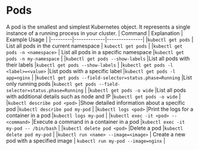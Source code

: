 # Pods

A pod is the smallest and simplest Kubernetes object. It represents a single instance of a running process in your cluster.
| Command | Explanation | Example Usage |
|---------|-------------|---------------|
|`kubectl get pods` | List all pods in the current namespace | `kubectl get pods` |
|`kubectl get pods -n <namespace>` | List all pods in a specific namespace |`kubectl get pods -n my-namespace` |
|`kubectl get pods --show-labels` |List all pods with their labels |`kubectl get pods --show-labels` |
|`kubectl get pods -l <label>=<value>` |List pods with a specific label |`kubectl get pods -l app=nginx` |
|`kubectl get pods --field-selector=status.phase=Running` |List only running pods |`kubectl get pods --field-selector=status.phase=Running` |
|`kubectl get pods -o wide` |List all pods with additional details such as node and IP |`kubectl get pods -o wide` |
|`kubectl describe pod <pod>` |Show detailed information about a specific pod |`kubectl describe pod my-pod` |
|`kubectl logs <pod>` |Print the logs for a container in a pod |`kubectl logs my-pod` |
|`kubectl exec -it <pod> -- <command>` |Execute a command in a container in a pod |`kubectl exec -it my-pod -- /bin/bash` |
|`kubectl delete pod <pod>` |Delete a pod |`kubectl delete pod my-pod` |
|`kubectl run <name> --image=<image>` | Create a new pod with a specified image | `kubectl run my-pod --image=nginx` |
